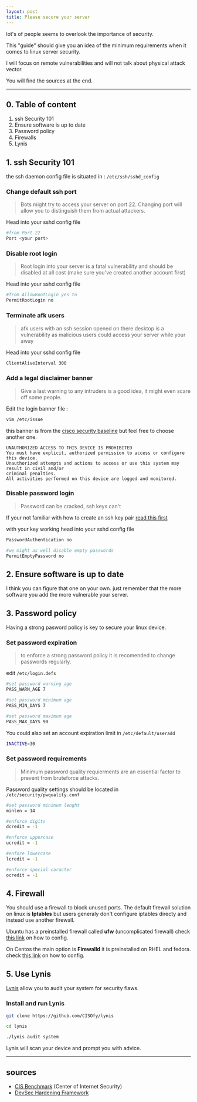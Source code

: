 ```yaml
---
layout: post
title: Please secure your server
---
```


lot's of people seems to overlook the importance of security.

This "guide" should give you an idea of the minimum requirements when it comes to linux server security.

I will focus on remote vulnerabilities and will not talk about physical attack vector.

You will find the sources at the end.

---

## 0. Table of content

1. ssh Security 101
2. Ensure software is up to date
3. Password policy
4. Firewalls
5. Lynis

## 1. ssh Security 101

the ssh daemon config file is situated in : `/etc/ssh/sshd_config`

### Change default ssh port

> Bots might try to access your server on port 22. Changing port will allow you to distinguish them from actual attackers.

Head into your sshd config file

```bash
#from Port 22
Port <your port>
```

### Disable root login

> Root login into your server is a fatal vulnerability and should be disabled at all cost (make sure you've created another account first)

Head into your sshd config file

```bash
#from AllowRootLogin yes to
PermitRootLogin no
```



### Terminate afk users

> afk users with an ssh session opened on there desktop is a vulnerability as malicious users could access your server while your away

Head into your sshd config file

```bash
ClientAliveInterval 300
```



### Add a legal disclaimer banner

> Give a last warning to any intruders is a good idea, it might even scare off some people.

Edit the login banner file :

```bash
vim /etc/issue
```

this banner is from the [cisco security baseline](https://cisco.com/c/en/us/td/docs/solutions/Enterprise/Security/Baseline_Security/securebasebook/appendxA.html) but feel free to choose another one.

```
UNAUTHORIZED ACCESS TO THIS DEVICE IS PROHIBITED                                   
You must have explicit, authorized permission to access or configure this device.        
Unauthorized attempts and actions to access or use this system may result in civil and/or
criminal penalties.                                                                      
All activities performed on this device are logged and monitored. 
```

 

### Disable password login

> Password can be cracked, ssh keys can't

If your not familiar with how to create an ssh key pair [read this first](https://ssh.com/ssh/keygen/)

with your key working head into your sshd config file

```bash
PasswordAuthentication no

#we might as well disable empty passwords
PermitEmptyPassword no
```



## 2. Ensure software is up to date

I think you can figure that one on your own. just remember that the more software you add the more vulnerable your server.



## 3. Password policy

Having a strong pasword policy is key to secure your linux device.

### Set password expiration

>to enforce a strong password policy it is recomended to change passwords regularly.

edit `/etc/login.defs`

```bash
#set password warning age
PASS_WARN_AGE 7

#set password minimum age
PASS_MIN_DAYS 7

#set password maximum age
PASS_MAX_DAYS 90
```

You could also set an account expiration limit in `/etc/default/useradd` 

```bash
INACTIVE=30
```



### Set password requirements

> Minimum password quality requierments are an essential factor to prevent from bruteforce attacks.

Password quality settings should be located in `/etc/security/pwquality.conf`

```bash
#set password minimum lenght
minlen = 14

#enforce digits
dcredit = -1

#enforce uppercase
ucredit = -1

#enfore lowercase
lcredit = -1

#enforce special caracter
ocredit = -1
```

 

## 4. Firewall

You should use a firewall to block unused ports. The default firewall solution on linux is **Iptables** but users generaly don't configure iptables directy and instead use another firewall.

Ubuntu has a preinstalled firewall called **ufw** (uncomplicated firewall) check [this link](http://doc.ubuntu-fr.org/ufw) on how to config.

On Centos the main option is **Firewalld** it is preinstalled on RHEL and fedora. check [this link](https://www.digitalocean.com/community/tutorials/how-to-set-up-a-firewall-using-firewalld-on-centos-8) on how to config.



## 5. Use Lynis

[Lynis](https://cisofy.com/lynis/) allow you to audit your system for security flaws.

### Install and run Lynis

```bash
git clone https://github.com/CISOfy/lynis

cd lynis

./lynis audit system
```

Lynis will scan your device and prompt you with advice.

***

## sources

- [CIS Benchmark](https://cisecurity.org/cis-benchmarks/) (Center of Internet Security)
- [DevSec Hardening Framework](https://dev-sec.io/)
